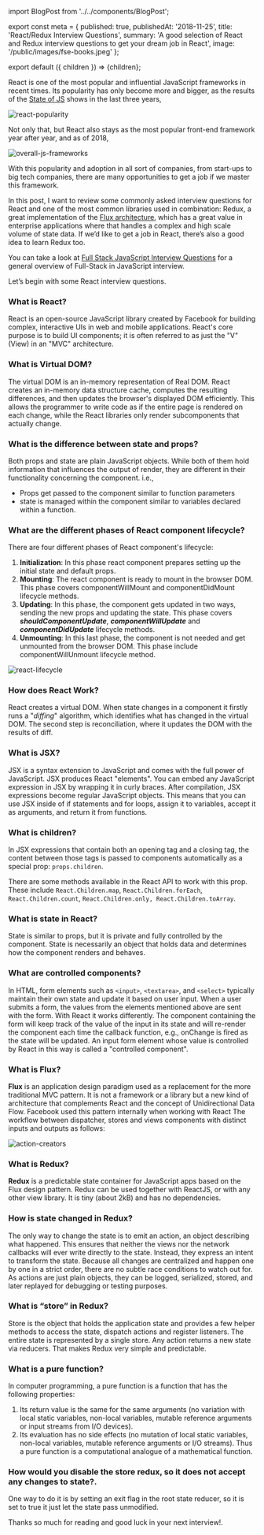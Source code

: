 import BlogPost from '../../components/BlogPost';

export const meta = {
  published: true,
  publishedAt: '2018-11-25',
  title: 'React/Redux Interview Questions',
  summary:
    'A good selection of React and Redux interview questions to get your dream job in React',
  image: '/public/images/fse-books.jpeg'
};

export default ({ children }) => <BlogPost meta={meta}>{children}</BlogPost>;

React is one of the most popular and influential JavaScript frameworks in recent times. Its popularity has only become more and bigger, as the results of the [State of JS](https://2018.stateofjs.com/front-end-frameworks/overview/) shows in the last three years,

![react-popularity](/images/react_popularity_2018.png)

Not only that, but React also stays as the most popular front-end framework year after year, and as of 2018,

![overall-js-frameworks](/images/overall_js_frameworks.png)

With this popularity and adoption in all sort of companies, from start-ups to big tech companies, there are many opportunities to get a job if we master this framework.

In this post, I want to review some commonly asked interview questions for React and one of the most common libraries used in combination: Redux, a great implementation of the [Flux architecture](https://facebook.github.io/flux/), which has a great value in enterprise applications where that handles a complex and high scale volume of state data. If we’d like to get a job in React, there’s also a good idea to learn Redux too.

You can take a look at [Full Stack JavaScript Interview Questions](https://medium.com/@sepineda/full-stack-javascript-interview-questions-c132ec2c46a3) for a general overview of Full-Stack in JavaScript interview.

Let’s begin with some React interview questions.

### What is React?

React is an open-source JavaScript library created by Facebook for building complex, interactive UIs in web and mobile applications. React's core purpose is to build UI components; it is often referred to as just the "V" (View) in an "MVC" architecture.

### What is Virtual DOM?

The virtual DOM is an in-memory representation of Real DOM. React creates an in-memory data structure cache, computes the resulting differences, and then updates the browser's displayed DOM efficiently. This allows the programmer to write code as if the entire page is rendered on each change, while the React libraries only render subcomponents that actually change.

### What is the difference between state and props?

Both props and state are plain JavaScript objects. While both of them hold information that influences the output of render, they are different in their functionality concerning the component. i.e.,

- Props get passed to the component similar to function parameters
- state is managed within the component similar to variables declared within a function.

### What are the different phases of React component lifecycle?

There are four different phases of React component's lifecycle:

1. **Initialization**: In this phase react component prepares setting up the initial state and default props.
2. **Mounting**: The react component is ready to mount in the browser DOM. This phase covers componentWillMount and componentDidMount lifecycle methods.
3. **Updating**: In this phase, the component gets updated in two ways, sending the new props and updating the state. This phase covers **_shouldComponentUpdate_**, **_componentWillUpdate_** and **_componentDidUpdate_** lifecycle methods.
4. **Unmounting**: In this last phase, the component is not needed and get unmounted from the browser DOM. This phase include componentWillUnmount lifecycle method.

![react-lifecycle](/images/react_life_cycle.png)

### How does React Work?

React creates a virtual DOM. When state changes in a component it firstly runs a "_diffing_" algorithm, which identifies what has changed in the virtual DOM. The second step is reconciliation, where it updates the DOM with the results of diff.

### What is JSX?

JSX is a syntax extension to JavaScript and comes with the full power of JavaScript. JSX produces React "elements". You can embed any JavaScript expression in JSX by wrapping it in curly braces. After compilation, JSX expressions become regular JavaScript objects. This means that you can use JSX inside of if statements and for loops, assign it to variables, accept it as arguments, and return it from functions.

### What is children?

In JSX expressions that contain both an opening tag and a closing tag, the content between those tags is passed to components automatically as a special prop: `props.children`.

There are some methods available in the React API to work with this prop. These include `React.Children.map`, `React.Children.forEach`, `React.Children.count`, `React.Children.only, React.Children.toArray`.

### What is state in React?

State is similar to props, but it is private and fully controlled by the component. State is necessarily an object that holds data and determines how the component renders and behaves.

### What are controlled components?

In HTML, form elements such as `<input>`, `<textarea>`, and `<select>` typically maintain their own state and update it based on user input. When a user submits a form, the values from the elements mentioned above are sent with the form. With React it works differently. The component containing the form will keep track of the value of the input in its state and will re-render the component each time the callback function, e.g., onChange is fired as the state will be updated. An input form element whose value is controlled by React in this way is called a "controlled component".

### What is Flux?

**Flux** is an application design paradigm used as a replacement for the more traditional MVC pattern. It is not a framework or a library but a new kind of architecture that complements React and the concept of Unidirectional Data Flow. Facebook used this pattern internally when working with React The workflow between dispatcher, stores and views components with distinct inputs and outputs as follows:

![action-creators](/images/action_creators.png)

### What is Redux?

**Redux** is a predictable state container for JavaScript apps based on the Flux design pattern. Redux can be used together with ReactJS, or with any other view library. It is tiny (about 2kB) and has no dependencies.

### How is state changed in Redux?

The only way to change the state is to emit an action, an object describing what happened. This ensures that neither the views nor the network callbacks will ever write directly to the state. Instead, they express an intent to transform the state. Because all changes are centralized and happen one by one in a strict order, there are no subtle race conditions to watch out for. As actions are just plain objects, they can be logged, serialized, stored, and later replayed for debugging or testing purposes.

### What is “store” in Redux?

Store is the object that holds the application state and provides a few helper methods to access the state, dispatch actions and register listeners. The entire state is represented by a single store. Any action returns a new state via reducers. That makes Redux very simple and predictable.

### What is a pure function?

In computer programming, a pure function is a function that has the following properties:

1. Its return value is the same for the same arguments (no variation with local static variables, non-local variables, mutable reference arguments or input streams from I/O devices).
2. Its evaluation has no side effects (no mutation of local static variables, non-local variables, mutable reference arguments or I/O streams).
Thus a pure function is a computational analogue of a mathematical function.

### How would you disable the store redux, so it does not accept any changes to state?.

One way to do it is by setting an exit flag in the root state reducer, so it is set to true it just let the state pass unmodified.

Thanks so much for reading and good luck in your next interview!.
